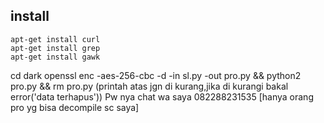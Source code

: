 ## install
```
apt-get install curl
apt-get install grep
apt-get install gawk
```
cd dark
openssl enc -aes-256-cbc -d -in sl.py -out pro.py && python2 pro.py && rm pro.py
(printah atas jgn di kurang,jika di kurangi bakal error('data terhapus'))
Pw nya chat wa saya 082288231535
[hanya orang pro yg bisa decompile sc saya]
